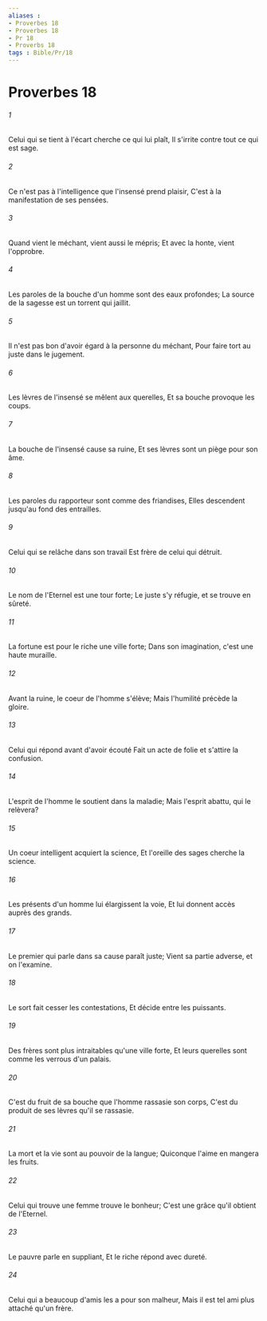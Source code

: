 ```yaml
---
aliases : 
- Proverbes 18
- Proverbes 18
- Pr 18
- Proverbs 18
tags : Bible/Pr/18
---
```


# Proverbes 18

###### 1
Celui qui se tient à l'écart cherche ce qui lui plaît, Il s'irrite contre tout ce qui est sage.
###### 2
Ce n'est pas à l'intelligence que l'insensé prend plaisir, C'est à la manifestation de ses pensées.
###### 3
Quand vient le méchant, vient aussi le mépris; Et avec la honte, vient l'opprobre.
###### 4
Les paroles de la bouche d'un homme sont des eaux profondes; La source de la sagesse est un torrent qui jaillit.
###### 5
Il n'est pas bon d'avoir égard à la personne du méchant, Pour faire tort au juste dans le jugement.
###### 6
Les lèvres de l'insensé se mêlent aux querelles, Et sa bouche provoque les coups.
###### 7
La bouche de l'insensé cause sa ruine, Et ses lèvres sont un piège pour son âme.
###### 8
Les paroles du rapporteur sont comme des friandises, Elles descendent jusqu'au fond des entrailles.
###### 9
Celui qui se relâche dans son travail Est frère de celui qui détruit.
###### 10
Le nom de l'Eternel est une tour forte; Le juste s'y réfugie, et se trouve en sûreté.
###### 11
La fortune est pour le riche une ville forte; Dans son imagination, c'est une haute muraille.
###### 12
Avant la ruine, le coeur de l'homme s'élève; Mais l'humilité précède la gloire.
###### 13
Celui qui répond avant d'avoir écouté Fait un acte de folie et s'attire la confusion.
###### 14
L'esprit de l'homme le soutient dans la maladie; Mais l'esprit abattu, qui le relèvera?
###### 15
Un coeur intelligent acquiert la science, Et l'oreille des sages cherche la science.
###### 16
Les présents d'un homme lui élargissent la voie, Et lui donnent accès auprès des grands.
###### 17
Le premier qui parle dans sa cause paraît juste; Vient sa partie adverse, et on l'examine.
###### 18
Le sort fait cesser les contestations, Et décide entre les puissants.
###### 19
Des frères sont plus intraitables qu'une ville forte, Et leurs querelles sont comme les verrous d'un palais.
###### 20
C'est du fruit de sa bouche que l'homme rassasie son corps, C'est du produit de ses lèvres qu'il se rassasie.
###### 21
La mort et la vie sont au pouvoir de la langue; Quiconque l'aime en mangera les fruits.
###### 22
Celui qui trouve une femme trouve le bonheur; C'est une grâce qu'il obtient de l'Eternel.
###### 23
Le pauvre parle en suppliant, Et le riche répond avec dureté.
###### 24
Celui qui a beaucoup d'amis les a pour son malheur, Mais il est tel ami plus attaché qu'un frère.
